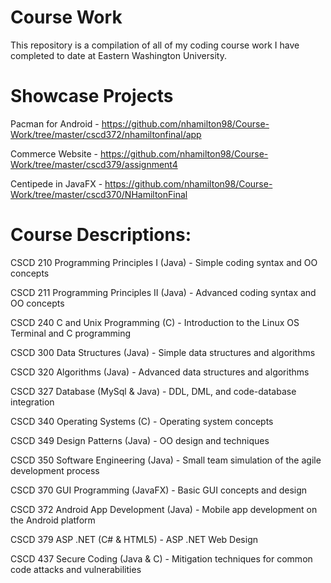 # Course Work
This repository is a compilation of all of my coding course work I have completed to date at Eastern Washington University.

# Showcase Projects

Pacman for Android - https://github.com/nhamilton98/Course-Work/tree/master/cscd372/nhamiltonfinal/app

Commerce Website - https://github.com/nhamilton98/Course-Work/tree/master/cscd379/assignment4

Centipede in JavaFX - https://github.com/nhamilton98/Course-Work/tree/master/cscd370/NHamiltonFinal

# Course Descriptions:

CSCD 210 Programming Principles I (Java) - Simple coding syntax and OO concepts

CSCD 211 Programming Principles II (Java) - Advanced coding syntax and OO concepts

CSCD 240 C and Unix Programming (C) - Introduction to the Linux OS Terminal and C programming

CSCD 300 Data Structures (Java) - Simple data structures and algorithms

CSCD 320 Algorithms (Java) - Advanced data structures and algorithms

CSCD 327 Database (MySql & Java) - DDL, DML, and code-database integration

CSCD 340 Operating Systems (C) - Operating system concepts

CSCD 349 Design Patterns (Java) - OO design and techniques

CSCD 350 Software Engineering (Java) - Small team simulation of the agile development process

CSCD 370 GUI Programming (JavaFX) - Basic GUI concepts and design

CSCD 372 Android App Development (Java) - Mobile app development on the Android platform

CSCD 379 ASP .NET (C# & HTML5) - ASP .NET Web Design

CSCD 437 Secure Coding (Java & C) - Mitigation techniques for common code attacks and vulnerabilities
